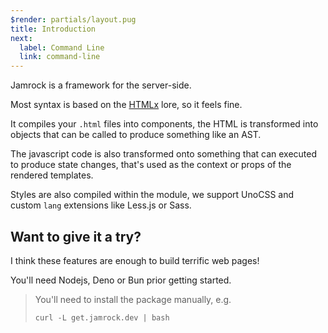 ```yaml
---
$render: partials/layout.pug
title: Introduction
next:
  label: Command Line
  link: command-line
---
```


Jamrock is a framework for the server-side.

Most syntax is based on the [HTMLx](https://github.com/htmlx-org/HTMLx) lore, so it feels fine.

It compiles your `.html` files into components, the HTML is transformed into objects
that can be called to produce something like an AST.

The javascript code is also transformed onto something that can executed to produce state changes,
that's used as the context or props of the rendered templates.

Styles are also compiled within the module, we support UnoCSS
and custom `lang` extensions like Less.js or Sass.

## Want to give it a try?

I think these features are enough to build terrific web pages!

You'll need Nodejs, Deno or Bun prior getting started.

> You'll need to install the package manually, e.g.
>
> `curl -L get.jamrock.dev | bash`
